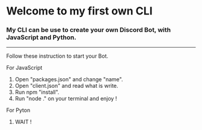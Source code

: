 # Welcome to my first own CLI
### My CLI can be use to create your own Discord Bot, with JavaScript and Python.
***


Follow these instruction to start your Bot.

For JavaScript
1. Open "packages.json" and change "name".
2. Open "client.json" and read what is write.
3. Run npm "install".
4. Run "node ." on your terminal and enjoy !

For Pyton
1. WAIT !
